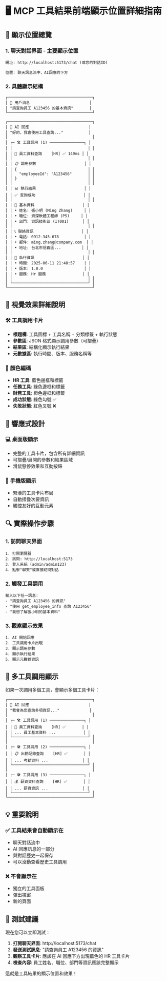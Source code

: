 # 🖥️ MCP 工具結果前端顯示位置詳細指南

## 📍 顯示位置總覽

### 1. **聊天對話界面** - 主要顯示位置

```
網址: http://localhost:5173/chat (或您的對話ID)

位置: 聊天訊息流中，AI回應的下方
```

### 2. **具體顯示結構**

```
┌─────────────────────────────────────┐
│ 👤 用戶消息                          │
│ "請查詢員工 A123456 的基本資訊"       │
└─────────────────────────────────────┘

┌─────────────────────────────────────┐
│ 🤖 AI 回應                          │
│ "好的，我會使用工具查詢..."           │
│                                     │
│ ┌─ 🛠️ 工具調用 (1) ───────────────┐ │
│ │                                 │ │
│ │ 👤 員工資料查詢    [HR] ✅ 149ms │ │
│ │                                 │ │
│ │ 📋 調用參數                     │ │
│ │ {                               │ │
│ │   "employeeId": "A123456"       │ │
│ │ }                               │ │
│ │                                 │ │
│ │ 📊 執行結果                     │ │
│ │ ✅ 查詢成功                     │ │
│ │                                 │ │
│ │ 👤 基本資料                     │ │
│ │ • 姓名: 張小明 (Ming Zhang)     │ │
│ │ • 職位: 資深軟體工程師 (P5)     │ │
│ │ • 部門: 資訊技術部 (IT001)      │ │
│ │                                 │ │
│ │ 📞 聯絡資訊                     │ │
│ │ • 電話: 0912-345-678           │ │
│ │ • 郵件: ming.zhang@company.com  │ │
│ │ • 地址: 台北市信義區...         │ │
│ │                                 │ │
│ │ 🔧 執行資訊                     │ │
│ │ • 時間: 2025-06-11 21:48:57    │ │
│ │ • 版本: 1.0.0                  │ │
│ │ • 服務: Hr 服務                │ │
│ │                                 │ │
│ └─────────────────────────────────┘ │
└─────────────────────────────────────┘
```

## 🎨 **視覺效果詳細說明**

### 🛠️ **工具調用卡片**

- **標題欄**: 工具圖標 + 工具名稱 + 分類標籤 + 執行狀態
- **參數區**: JSON 格式顯示調用參數（可摺疊）
- **結果區**: 結構化顯示執行結果
- **元數據區**: 執行時間、版本、服務名稱等

### 🎯 **顏色編碼**

- **HR 工具**: 藍色邊框和標籤
- **任務工具**: 綠色邊框和標籤
- **財務工具**: 橙色邊框和標籤
- **成功狀態**: 綠色勾號 ✅
- **失敗狀態**: 紅色叉號 ❌

## 📱 **響應式設計**

### 💻 **桌面版顯示**

- 完整的工具卡片，包含所有詳細資訊
- 可摺疊/展開的參數和結果區域
- 滑鼠懸停效果和互動按鈕

### 📱 **手機版顯示**

- 緊湊的工具卡片布局
- 自動摺疊次要資訊
- 觸控友好的互動元素

## 🔍 **實際操作步驟**

### 1. **訪問聊天界面**

```
1. 打開瀏覽器
2. 訪問: http://localhost:5173
3. 登入系統 (admin/admin123)
4. 點擊"聊天"或直接訪問對話
```

### 2. **觸發工具調用**

```
輸入以下任一訊息:
- "請查詢員工 A123456 的資訊"
- "使用 get_employee_info 查詢 A123456"
- "我想了解張小明的基本資料"
```

### 3. **觀察顯示效果**

```
1. AI 開始回應
2. 工具調用卡片出現
3. 顯示調用參數
4. 顯示執行結果
5. 顯示元數據資訊
```

## 🚀 **多工具調用顯示**

如果一次調用多個工具，會顯示多個工具卡片：

```
┌─────────────────────────────────────┐
│ 🤖 AI 回應                          │
│ "我會為您查詢多項資訊..."             │
│                                     │
│ ┌─ 🛠️ 工具調用 (1) ───────────────┐ │
│ │ 👤 員工資料查詢    [HR] ✅       │ │
│ │ ... 員工基本資料 ...            │ │
│ └─────────────────────────────────┘ │
│                                     │
│ ┌─ 🛠️ 工具調用 (2) ───────────────┐ │
│ │ 📋 出勤記錄查詢    [HR] ✅       │ │
│ │ ... 考勤資料 ...               │ │
│ └─────────────────────────────────┘ │
│                                     │
│ ┌─ 🛠️ 工具調用 (3) ───────────────┐ │
│ │ 💰 薪資資料查詢    [HR] ✅       │ │
│ │ ... 薪資資訊 ...               │ │
│ └─────────────────────────────────┘ │
└─────────────────────────────────────┘
```

## 💡 **重要說明**

### ✅ **工具結果會自動顯示在**

- 聊天對話流中
- AI 回應訊息的一部分
- 與對話歷史一起保存
- 可以滾動查看歷史工具調用

### ❌ **不會顯示在**

- 獨立的工具面板
- 彈出視窗
- 新的頁面

## 🎯 **測試建議**

現在您可以立即測試：

1. **打開聊天界面**: http://localhost:5173/chat
2. **發送測試訊息**: "請查詢員工 A123456 的資訊"
3. **觀察工具卡片**: 應該在 AI 回應下方出現藍色的 HR 工具卡片
4. **檢查內容**: 員工姓名、職位、部門等資訊應該完整顯示

這就是工具結果的顯示位置和效果！

